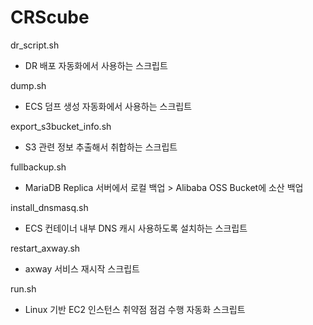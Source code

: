 # CRScube

dr_script.sh
- DR 배포 자동화에서 사용하는 스크립트

dump.sh
- ECS 덤프 생성 자동화에서 사용하는 스크립트

export_s3bucket_info.sh
- S3 관련 정보 추출해서 취합하는 스크립트

fullbackup.sh
- MariaDB Replica 서버에서 로컬 백업 > Alibaba OSS Bucket에 소산 백업

install_dnsmasq.sh
- ECS 컨테이너 내부 DNS 캐시 사용하도록 설치하는 스크립트

restart_axway.sh
- axway 서비스 재시작 스크립트

run.sh
- Linux 기반 EC2 인스턴스 취약점 점검 수행 자동화 스크립트
